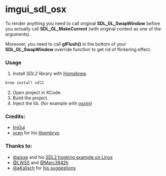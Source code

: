 # imgui_sdl_osx 

To render anything you need to call original __SDL_GL_SwapWindow__ before you actually call __SDL_GL_MakeCurrent__ (with original context as one of the arguments).  

Moreover, you need to call __glFlush()__ in the bottom of your __SDL_GL_SwapWindow__ override function to get rid of flickering effect.  

### Usage
1) Install *SDL2* library with [Homebrew](https://brew.sh/).  
```bash
brew install sdl2
```
2) Open project in XCode.  
3) Build the project.
4) Inject the lib. (for example with [osxinj](https://github.com/scen/osxinj)) 


### Credits:
- [ImGui](https://github.com/ocornut/imgui)
- [scen](https://github.com/scen) for his [libembryo](https://github.com/scen/libembryo)


### Thanks to:
- [@aixxe](https://github.com/aixxe) and his [SDL2 hooking example on Linux](https://github.com/aixxe/imgui-sdl-csgo)
- [@LWSS](https://github.com/LWSS) and [@Marc3842h](https://github.com/Marc3842h)
- [@aKalisch](https://github.com/aKalisch) for [his suggestions](https://github.com/dwnste/imgui_sdl_osx/issues/2)
